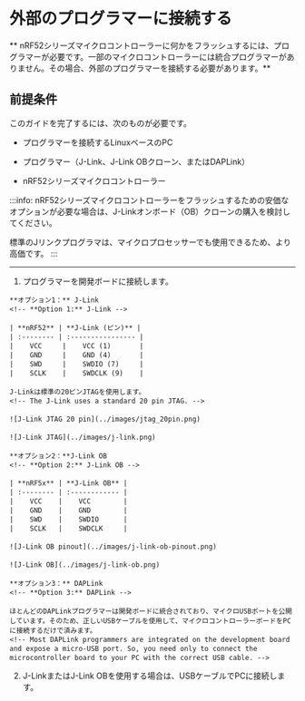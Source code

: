 # 外部のプログラマーに接続する
<!-- # Connect to an external programmer -->

** nRF52シリーズマイクロコントローラーに何かをフラッシュするには、プログラマーが必要です。一部のマイクロコントローラーには統合プログラマーがありません。その場合、外部のプログラマーを接続する必要があります。**
<!-- **To flash anything to your nRF52 series microcontroller, you need a programmer. Some microcontrollers don't have an integrated programmer, in which case, you need to connect an external one.** -->

## 前提条件
<!-- ## Prerequisites -->

このガイドを完了するには、次のものが必要です。
<!-- To complete this guide, you need the following: -->

- プログラマーを接続するLinuxベースのPC
<!-- - Linux-based PC to which to connect the programmer -->
- プログラマー（J-Link、J-Link OBクローン、またはDAPLink）
<!-- - A programmer (J-Link, J-Link OB clone, or DAPLink) -->
- nRF52シリーズマイクロコントローラー
<!-- - An nRF52 series microcontroller -->

:::info:
nRF52シリーズマイクロコントローラーをフラッシュするための安価なオプションが必要な場合は、J-Linkオンボード（OB）クローンの購入を検討してください。

標準のJリンクプログラマは、マイクロプロセッサーでも使用できるため、より高価です。
:::
<!-- :::info: -->
<!-- If you want a cheap option for flashing an nRF52 series microcontroller, consider buying a J-Link on-board (OB) clone. -->

<!-- The standard J-link programmers are more expensive because they can also be used on microprocessors. -->
<!-- ::: -->

---

1. プログラマーを開発ボードに接続します。
  <!-- 1. Connect the programmer to your development board -->

    **オプション1：** J-Link
    <!-- **Option 1:** J-Link -->

    | **nRF52** | **J-Link (ピン)** |
    | :-------- | :---------------- |
    |    VCC     |    VCC (1)       |
    |    GND     |    GND (4)       |
    |    SWD     |    SWDIO (7)     |
    |    SCLK    |    SWDCLK (9)    |

    J-Linkは標準の20ピンJTAGを使用します。
    <!-- The J-Link uses a standard 20 pin JTAG. -->

    ![J-Link JTAG 20 pin](../images/jtag_20pin.png)

    ![J-Link JTAG](../images/j-link.png)

    **オプション2：**J-Link OB
    <!-- **Option 2:** J-Link OB -->

    | **nRF5x** | **J-Link OB** |
    | :-------- | :------------ |
    |    VCC    |    VCC        |
    |    GND    |    GND        |
    |    SWD    |    SWDIO      |
    |    SCLK   |    SWDCLK     |

    ![J-Link OB pinout](../images/j-link-ob-pinout.png)

    ![J-Link OB](../images/j-link-ob.png)

    **オプション3：** DAPLink
    <!-- **Option 3:** DAPLink -->

    ほとんどのDAPLinkプログラマーは開発ボードに統合されており、マイクロUSBポートを公開しています。そのため、正しいUSBケーブルを使用して、マイクロコントローラーボードをPCに接続するだけで済みます。
    <!-- Most DAPLink programmers are integrated on the development board and expose a micro-USB port. So, you need only to connect the microcontroller board to your PC with the correct USB cable. -->

2. J-LinkまたはJ-Link OBを使用する場合は、USBケーブルでPCに接続します。
<!-- 2. If you use a J-Link or J-Link OB, connect it to your PC through a USB cable -->

